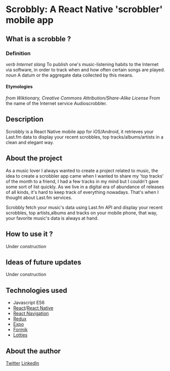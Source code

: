 # Scrobbly: A React Native 'scrobbler' mobile app

## What is a scrobble ?

### Definition

_verb_ _Internet slang_ To publish one's music-listening habits to the Internet via software, in order to track when and how often certain songs are played.
_noun_ A datum or the aggregate data collected by this means.

#### Etymologies

_from Wiktionary, Creative Commons Attribution/Share-Alike License_
From the name of the Internet service Audioscrobbler.

## Description

Scrobbly is a React Native mobile app for iOS/Android, it retrieves your Last.fm data to display your recent scrobbles, top tracks/albums/artists in a clean and elegant way.

## About the project

As a music lover I always wanted to create a project related to music, the idea to create a scrobbler app came when I wanted to share my 'top tracks' of the month to a friend, I had a few tracks in my mind but I couldn't gave some sort of list quickly. As we live in a digital era of abundance of releases of all kinds, it's hard to keep track of everything nowadays. That's when I thought about Last.fm services.

Scrobbly fetch your music's data using Last.fm API and display your recent scrobbles, top artists,albums and tracks on your mobile phone, that way, your favorite music's data is always at hand.

## How to use it ?

Under construction

## Ideas of future updates

Under construction

## Technologies used

- Javascript ES6
- [React](http://reactjs.org)/[React Native](https://reactnative.dev)
- [React Navigation](http://reactnavigation.org)
- [Redux](https://redux.js.org)
- [Expo](https://expo.io)
- [Formik](https://formik.org)
- [Lotties](https://lottiefiles.com)

## About the author

[Twitter](http://twitter.com/anhek_)
[LinkedIn](https://www.linkedin.com/in/anhek)
